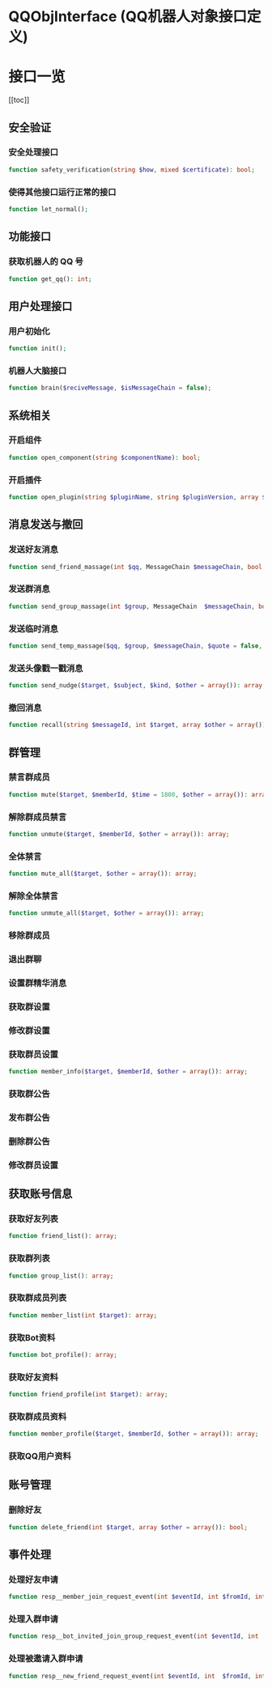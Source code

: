 # QQObjInterface (QQ机器人对象接口定义)

# 接口一览

[[toc]]

## 安全验证
### 安全处理接口
```php
function safety_verification(string $how, mixed $certificate): bool;
```

### 使得其他接口运行正常的接口
```php
function let_normal();
```

## 功能接口
### 获取机器人的 QQ 号
```php
function get_qq(): int;
```

## 用户处理接口
### 用户初始化
```php
function init();
```

### 机器人大脑接口
```php
function brain($reciveMessage, $isMessageChain = false);
```

## 系统相关
### 开启组件
```php
function open_component(string $componentName): bool;
```

### 开启插件
```php
function open_plugin(string $pluginName, string $pluginVersion, array $configs = array()): bool;
```

## 消息发送与撤回
### 发送好友消息
```php
function send_friend_massage(int $qq, MessageChain $messageChain, bool|int $quote = false, array $other = array()): array;
```

### 发送群消息
```php
function send_group_massage(int $group, MessageChain  $messageChain, bool|int $quote = false, array $other = array()): array;
```

### 发送临时消息
```php
function send_temp_massage($qq, $group, $messageChain, $quote = false, $other = array()): array;
```

### 发送头像戳一戳消息
```php
function send_nudge($target, $subject, $kind, $other = array()): array;
```

### 撤回消息
```php
function recall(string $messageId, int $target, array $other = array()): array;
```

## 群管理
### 禁言群成员
```php
function mute($target, $memberId, $time = 1800, $other = array()): array;
```

### 解除群成员禁言
```php
function unmute($target, $memberId, $other = array()): array;
```

### 全体禁言
```php
function mute_all($target, $other = array()): array;
```

### 解除全体禁言
```php
function unmute_all($target, $other = array()): array;
```

### 移除群成员
### 退出群聊
### 设置群精华消息
### 获取群设置
### 修改群设置

### 获取群员设置
```php
function member_info($target, $memberId, $other = array()): array;
```

### 获取群公告
### 发布群公告
### 删除群公告

### 修改群员设置

## 获取账号信息
### 获取好友列表
```php
function friend_list(): array;
```

### 获取群列表
```php
function group_list(): array;
```

### 获取群成员列表
```php
function member_list(int $target): array;
```

### 获取Bot资料
```php
function bot_profile(): array;
```
### 获取好友资料
```php
function friend_profile(int $target): array;
```
### 获取群成员资料
```php
function member_profile($target, $memberId, $other = array()): array;
```

### 获取QQ用户资料


## 账号管理
### 删除好友
```php
function delete_friend(int $target, array $other = array()): bool;
```

## 事件处理
### 处理好友申请
```php
function resp__member_join_request_event(int $eventId, int $fromId, int $groupId, int $operate, string $message, array $other = array()): array;
```

### 处理入群申请
```php
function resp__bot_invited_join_group_request_event(int $eventId, int  $fromId, int  $groupId, int  $operate, string $message, array $other = array()): array;
```

### 处理被邀请入群申请
```php
function resp__new_friend_request_event(int $eventId, int  $fromId, int $groupId, int $operate, string $message, array $other = array()): array;
```

